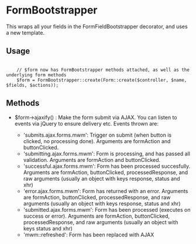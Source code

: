FormBootstrapper
================
This wraps all your fields in the FormFieldBootstrapper decorator, and uses a new template.

## Usage

```

    // $form now has FormBootstrapper methods attached, as well as the underlying form methods
    $form = FormBootstrapper::create(Form::create($controller, $name, $fields, $actions));

```

## Methods

* $form->ajaxify() : Make the form submit via AJAX. You can listen to events via jQuery to ensure delivery etc. Events thrown are:

    * 'submits.ajax.forms.mwm': Trigger on submit (when button is clicked, no processing done). Arguments are formAction and buttonClicked.
    * 'submitting.ajax.forms.mwm': Form is processing, and has passed all validation. Arguments are formAction and buttonClicked.
    * 'successful.ajax.forms.mwm': Form has been processed succesfully. Arguments are formAction, buttonClicked, processedResponse, and raw arguments (usually an object with keys response, status and xhr)
    * 'error.ajax.forms.mwm': Form has returned with an error. Arguments are formAction, buttonClicked, processedResponse, and raw arguments (usually an object with keys response, status and xhr)
    * 'submitted.ajax.forms.mwm': Form has been processed (executes on success or error). Arguments are formAction, buttonClicked, processedResponse, and raw arguments (usually an object with keys status and xhr)
    * 'mwm::refreshed': Form has been replaced with AJAX